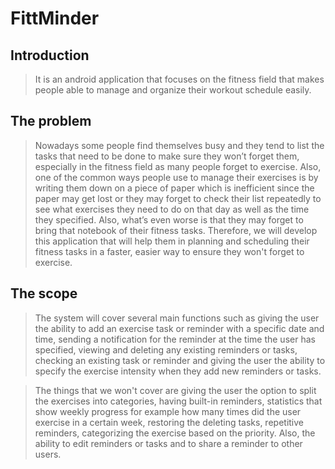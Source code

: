 # FittMinder
## Introduction 
> It is an android application that focuses on the fitness field that makes people able to manage and organize their workout schedule easily.

## The problem
> Nowadays some people find themselves busy and they tend to list the tasks that need to be done to make sure they won’t forget them, especially in the fitness field as many people forget to exercise. Also, one of the common ways people use to manage their exercises is by writing them down on a piece of paper which is inefficient since the paper may get lost or they may forget to check their list repeatedly to see what exercises they need to do on that day as well as the time they specified. Also, what’s even worse is that they may forget to bring that notebook of their fitness tasks. Therefore, we will develop this application that will help them in planning and scheduling their fitness tasks in a faster, easier way to ensure they won't forget to exercise.

 ## The scope
> The system will cover several main functions such as giving the user the ability to add an exercise task or reminder with a specific date and time, sending a notification for the reminder at the time the user has specified, viewing and deleting any existing reminders or tasks, checking an existing task or reminder and giving the user the ability to specify the exercise intensity when they add new reminders or tasks.

> The things that we won't cover are giving the user the option to split the exercises into categories, having built-in reminders, statistics that show weekly progress for example how many times did the user exercise in a certain week, restoring the deleting tasks, repetitive reminders, categorizing the exercise based on the priority. Also, the ability to edit reminders or tasks and to share a reminder to other users. 
